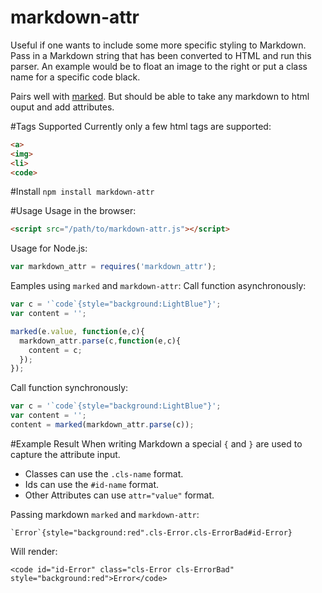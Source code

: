 # markdown-attr
Useful if one wants to include some more specific styling to Markdown. Pass in a Markdown string that has been converted to HTML and run this parser. An example would be to float an image to the right or put a class name for a specific code black. 

Pairs well with [marked](https://www.npmjs.com/package/marked). But should be able to take any markdown to html ouput and add attributes.

#Tags Supported
Currently only a few html tags are supported:
```html
<a>
<img>
<li>
<code>
```
#Install
`npm install markdown-attr`

#Usage
Usage in the browser:
```html
<script src="/path/to/markdown-attr.js"></script>
```
Usage for Node.js:
```javascript
var markdown_attr = requires('markdown_attr');
```

Eamples using `marked` and `markdown-attr`:
Call function asynchronously:
```javascript
var c = '`code`{style="background:LightBlue"}';
var content = '';

marked(e.value, function(e,c){
  markdown_attr.parse(c,function(e,c){
    content = c;
  });
});
```
Call function synchronously:
```javascript
var c = '`code`{style="background:LightBlue"}';
var content = '';
content = marked(markdown_attr.parse(c));
```


#Example Result
When writing Markdown a special `{` and `}` are used to capture the attribute input. 
* Classes can use the `.cls-name` format.
* Ids can use the `#id-name` format. 
* Other Attributes can use `attr="value"` format.

Passing markdown `marked` and `markdown-attr`:
```
`Error`{style="background:red".cls-Error.cls-ErrorBad#id-Error}
```
Will render:
```
<code id="id-Error" class="cls-Error cls-ErrorBad" style="background:red">Error</code>
```